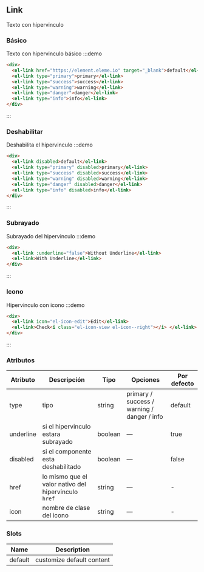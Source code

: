 ## Link

Texto con hipervinculo

### Básico

Texto con hipervinculo básico
:::demo

```html
<div>
  <el-link href="https://element.eleme.io" target="_blank">default</el-link>
  <el-link type="primary">primary</el-link>
  <el-link type="success">success</el-link>
  <el-link type="warning">warning</el-link>
  <el-link type="danger">danger</el-link>
  <el-link type="info">info</el-link>
</div>
```

:::

### Deshabilitar

Deshabilita el hipervinculo
:::demo

```html
<div>
  <el-link disabled>default</el-link>
  <el-link type="primary" disabled>primary</el-link>
  <el-link type="success" disabled>success</el-link>
  <el-link type="warning" disabled>warning</el-link>
  <el-link type="danger" disabled>danger</el-link>
  <el-link type="info" disabled>info</el-link>
</div>
```

:::

### Subrayado

Subrayado del hipervinculo
:::demo

```html
<div>
  <el-link :underline="false">Without Underline</el-link>
  <el-link>With Underline</el-link>
</div>
```

:::

### Icono

Hipervinculo con icono
:::demo

```html
<div>
  <el-link icon="el-icon-edit">Edit</el-link>
  <el-link>Check<i class="el-icon-view el-icon--right"></i> </el-link>
</div>
```

:::

### Atributos

| Atributo  | Descripción                                          | Tipo    | Opciones                                    | Por defecto |
| --------- | ---------------------------------------------------- | ------- | ------------------------------------------- | ----------- |
| type      | tipo                                                 | string  | primary / success / warning / danger / info | default     |
| underline | si el hipervinculo estara subrayado                  | boolean | —                                           | true        |
| disabled  | si el componente esta deshabilitado                  | boolean | —                                           | false       |
| href      | lo mismo que el valor nativo del hipervinculo `href` | string  | —                                           | -           |
| icon      | nombre de clase del icono                            | string  | —                                           | -           |

### Slots
| Name | Description |
| ------ | -------- |
| default | customize default content |
